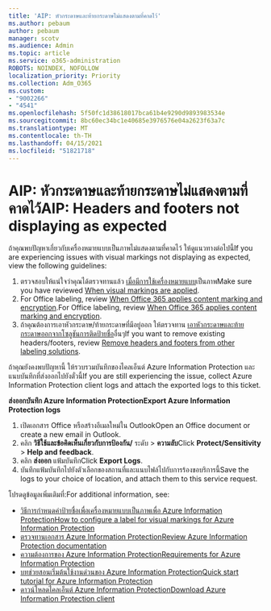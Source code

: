 ```yaml
---
title: 'AIP: หัวกระดาษและท้ายกระดาษไม่แสดงตามที่คาดไว้'
ms.author: pebaum
author: pebaum
manager: scotv
ms.audience: Admin
ms.topic: article
ms.service: o365-administration
ROBOTS: NOINDEX, NOFOLLOW
localization_priority: Priority
ms.collection: Adm_O365
ms.custom:
- "9002266"
- "4541"
ms.openlocfilehash: 5f50fc1d38618017bca61b4e9290d9893983534e
ms.sourcegitcommit: 8bc60ec34bc1e40685e3976576e04a2623f63a7c
ms.translationtype: MT
ms.contentlocale: th-TH
ms.lasthandoff: 04/15/2021
ms.locfileid: "51821718"
---
```

# <a name="aip-headers-and-footers-not-displaying-as-expected"></a><span data-ttu-id="24ff3-102">AIP: หัวกระดาษและท้ายกระดาษไม่แสดงตามที่คาดไว้</span><span class="sxs-lookup"><span data-stu-id="24ff3-102">AIP: Headers and footers not displaying as expected</span></span>

<span data-ttu-id="24ff3-103">ถ้าคุณพบปัญหาเกี่ยวกับเครื่องหมายแบบเป็นภาพไม่แสดงตามที่คาดไว้ ให้ดูแนวทางต่อไปนี้</span><span class="sxs-lookup"><span data-stu-id="24ff3-103">If you are experiencing issues with visual markings not displaying as expected, view the following guidelines:</span></span>

1. <span data-ttu-id="24ff3-104">ตรวจสอบให้แน่ใจว่าคุณได้ตรวจทานแล้ว [เมื่อมีการใช้เครื่องหมายแบบ](https://docs.microsoft.com/azure/information-protection/configure-policy-markings#when-visual-markings-are-applied)เป็นภาพ</span><span class="sxs-lookup"><span data-stu-id="24ff3-104">Make sure you have reviewed [When visual markings are applied](https://docs.microsoft.com/azure/information-protection/configure-policy-markings#when-visual-markings-are-applied).</span></span>
2. <span data-ttu-id="24ff3-105">For Office labeling, review [When Office 365 applies content marking and encryption](https://docs.microsoft.com/microsoft-365/compliance/sensitivity-labels-office-apps#when-office-apps-apply-content-marking-and-encryption).</span><span class="sxs-lookup"><span data-stu-id="24ff3-105">For Office labeling, review [When Office 365 applies content marking and encryption](https://docs.microsoft.com/microsoft-365/compliance/sensitivity-labels-office-apps#when-office-apps-apply-content-marking-and-encryption).</span></span>
3. <span data-ttu-id="24ff3-106">ถ้าคุณต้องการเอาหัวกระดาษ/ท้ายกระดาษที่มีอยู่ออก ให้ตรวจทาน [เอาหัวกระดาษและท้ายกระดาษออกจากโซลูชันการติดป้ายชื่อ](https://docs.microsoft.com/azure/information-protection/rms-client/client-admin-guide-customizations#remove-headers-and-footers-from-other-labeling-solutions)อื่นๆ</span><span class="sxs-lookup"><span data-stu-id="24ff3-106">If you want to remove existing headers/footers, review [Remove headers and footers from other labeling solutions](https://docs.microsoft.com/azure/information-protection/rms-client/client-admin-guide-customizations#remove-headers-and-footers-from-other-labeling-solutions).</span></span>

<span data-ttu-id="24ff3-107">ถ้าคุณยังคงพบปัญหานี้ ให้รวบรวมบันทึกของไคลเอ็นต์ Azure Information Protection และแนบบันทึกที่ส่งออกไปยังตั๋วนี้</span><span class="sxs-lookup"><span data-stu-id="24ff3-107">If you are still experiencing the issue, collect Azure Information Protection client logs and attach the exported logs to this ticket.</span></span>

<span data-ttu-id="24ff3-108">**ส่งออกบันทึก Azure Information Protection**</span><span class="sxs-lookup"><span data-stu-id="24ff3-108">**Export Azure Information Protection logs**</span></span>

1. <span data-ttu-id="24ff3-109">เปิดเอกสาร Office หรือสร้างอีเมลใหม่ใน Outlook</span><span class="sxs-lookup"><span data-stu-id="24ff3-109">Open an Office document or create a new email in Outlook.</span></span>
2. <span data-ttu-id="24ff3-110">คลิก **วิธีใช้และข้อคิดเห็นเกี่ยวกับการป้องกัน/** ระดับ  >  **ความลับ**</span><span class="sxs-lookup"><span data-stu-id="24ff3-110">Click **Protect/Sensitivity** > **Help and feedback**.</span></span>
3. <span data-ttu-id="24ff3-111">คลิก **ส่งออก** แฟ้มบันทึก</span><span class="sxs-lookup"><span data-stu-id="24ff3-111">Click **Export Logs**.</span></span>
4. <span data-ttu-id="24ff3-112">บันทึกแฟ้มบันทึกไปยังตัวเลือกของสถานที่และแนบไฟล์ไปกับการร้องขอบริการนี้</span><span class="sxs-lookup"><span data-stu-id="24ff3-112">Save the logs to your choice of location, and attach them to this service request.</span></span>

<span data-ttu-id="24ff3-113">โปรดดูข้อมูลเพิ่มเติมที่:</span><span class="sxs-lookup"><span data-stu-id="24ff3-113">For additional information, see:</span></span>

- [<span data-ttu-id="24ff3-114">วิธีการกําหนดค่าป้ายชื่อเพื่อเครื่องหมายแบบเป็นภาพเพื่อ Azure Information Protection</span><span class="sxs-lookup"><span data-stu-id="24ff3-114">How to configure a label for visual markings for Azure Information Protection</span></span>](https://docs.microsoft.com/azure/information-protection/configure-policy-markings)
- [<span data-ttu-id="24ff3-115">ตรวจทานเอกสาร Azure Information Protection</span><span class="sxs-lookup"><span data-stu-id="24ff3-115">Review Azure Information Protection documentation</span></span>](https://docs.microsoft.com/azure/information-protection/what-is-information-protection)
- [<span data-ttu-id="24ff3-116">ความต้องการของ Azure Information Protection</span><span class="sxs-lookup"><span data-stu-id="24ff3-116">Requirements for Azure Information Protection</span></span>](https://docs.microsoft.com/azure/information-protection/get-started/requirements)
- [<span data-ttu-id="24ff3-117">บทช่วยสอนเริ่มต้นใช้งานด่วนของ Azure Information Protection</span><span class="sxs-lookup"><span data-stu-id="24ff3-117">Quick start tutorial for Azure Information Protection</span></span>](https://docs.microsoft.com/azure/information-protection/get-started/infoprotect-quick-start-tutorial)
- [<span data-ttu-id="24ff3-118">ดาวน์โหลดไคลเอ็นต์ Azure Information Protection</span><span class="sxs-lookup"><span data-stu-id="24ff3-118">Download Azure Information Protection client</span></span>](https://www.microsoft.com/download/details.aspx?id=53018)
